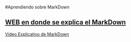 
#Aprendiendo sobre MarkDown

[WEB en donde se explica el MarkDown](https://markdown.es/sintaxis-markdown/) 
---
[Video Explicativo de MarkDown](https://youtu.be/y6XdzBNC0_0)